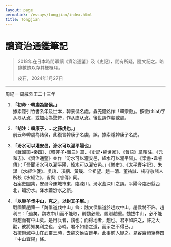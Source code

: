 ```yaml
---
layout: page
permalink: /essays/tongjian/index.html
title: Tongjian
---
```


# 讀資治通鑑筆記

> 2018年在日本時閒暇讀《資治通鑒》及《史記》，間有所疑，隨文記之。略錄數條以存其梗概耳。
> 
> 皮石，2024年1月27日

---

周紀一
周威烈王二十三年

1. **「初命⋯韓虔為諸侯。」**<br>
據索隱引竹書系年及世本，韓景侯名處。驫羌鐘銘作「韓宗徹」。按徹(thiat)字从鬲从攴，或加虍為聲符，作从鬳从攴。後世誤作虔或處。

2. **「胡注：韓康子，…之孫虔也。」**<br>
前云命韓虔為諸侯，此復言韓康子名虔，誤。據索隱韓康子名虎。

3. **「汾水可以灌安邑，洚水可以灌平陽也」**<br>
《戰國策•秦四》、《韓非子•難三》篇、《史記•魏世家》、《晉語》韋昭注、《元和志》、《資治通鑒》並作「汾水可以灌安邑，絳水可以灌平陽」。《梁書•韋睿傳》：「吾聞汾水可以灌平陽，絳水可以灌安邑。」《樂史》、《太平寰宇記》、朱謀 《水經注箋》、吳琯、項絪、黃晟、全祖望、趙一清、董祐誠、楊守敬諸人所校《水經注》，皆與《睿傳》同。<br>石案史圖集，安邑今運城市東，臨涑川。汾水蓋涑川之誤。平陽今臨汾縣西北，臨汾水。洚水蓋汾水之誤。

4. **「以樂羊伐中山，克之，以封其子擊。」**<br>
戰國策趙策一「魏借道伐中山」條：魏文侯借道於趙攻中山。趙侯將不許。趙利曰：「過矣。魏攻中山而不能取，則魏必罷，罷則趙重。魏拔中山，必不能越趙而有中山矣。是用兵者，魏也；而得地者，趙也。君不如許之，許之大勸，彼將知矣利之也，必輟。君不如借之道，而示之不得已。」<br>石按趙滅中山在武靈王時，去魏文侯百餘年。此事前人疑之。見容齋續筆卷四「中山宜陽」條。
